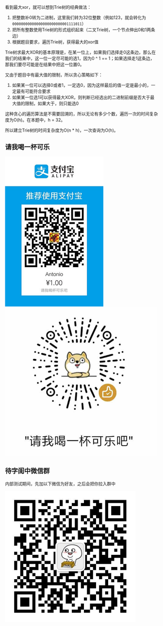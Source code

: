 看到最大xor，就可以想到Trie树的经典做法：

1. 把整数补0转为二进制，这里我们转为32位整数（例如123，就会转化为`00000000000000000000000001111011`）
2. 把所有整数使用Trie树的形式组织起来（二叉Trie树，一个节点伸出0和1两条边）
3. 根据题目要求，遍历Trie树，获得最大的xor值

Trie树求最大XOR的基本原理是，在某一位上，如果我们选择走0这条边，那么在我们的结果中，这一位一定尽可能的选1，因为0 ^ 1 == 1；如果选择走1这条边，那我们要尽可能是在结果中把这一位置0。

又由于题目中有最大值的限制，所以贪心策略如下：

1. 如果某一位可以选择0或者1，一定选0，因为这样最后的值一定是最小的，一定最有可能符合要求
2. 如果某一位选1可以获得最大XOR，则判断已经选出的二进制前缀是否大于最大值的限制，如果大于，则只能选0

这种贪心的遍历算法是不需要回溯的，所以无论有多少个数，遍历一次的时间复杂度为O(h)。在本题中，h = 32。

所以建立Trie树的时间复杂度为O(n * h)，一次查询为O(h)。

## 请我喝一杯可乐

![](https://raw.githubusercontent.com/Inapt19/Resource/master/bonus_QR.jpg)
![](https://raw.githubusercontent.com/Inapt19/Resource/master/wechat_bonus_qr.jpg)

## 待字闺中微信群

内部测试期间，先加以下微信为好友，之后会把你拉入群中

![](https://raw.githubusercontent.com/Inapt19/Resource/master/wechat_QR.jpg)

